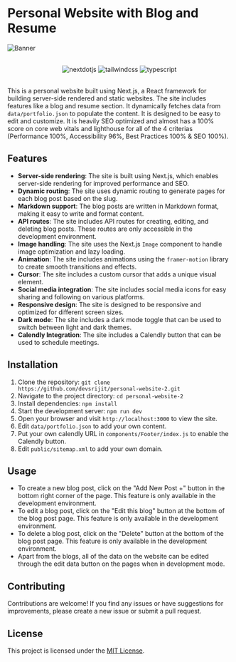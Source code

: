 # Personal Website with Blog and Resume


![Banner](https://cloud-4tgxbh5wm-hack-club-bot.vercel.app/0frontend_dev.jpeg)

</br>
<div align="center">
 <div>
    <img src="https://img.shields.io/badge/-Next_JS-black?style=for-the-badge&logoColor=white&logo=nextdotjs&color=000000" alt="nextdotjs" />
    <img src="https://img.shields.io/badge/-Tailwind_CSS-black?style=for-the-badge&logoColor=white&logo=tailwindcss&color=06B6D4" alt="tailwindcss" />
    <img src="https://img.shields.io/badge/-Javascript-black?style=for-the-badge&logoColor=white&logo=javascript&color=3178C6" alt="typescript" />
  </div>
</div>
</br>

This is a personal website built using Next.js, a React framework for building server-side rendered and static websites. The site includes features like a blog and resume section. It dynamically fetches data from `data/portfolio.json` to populate the content. It is designed to be easy to edit and customize. It is heavily SEO optimized and almost has a 100% score on core web vitals and lighthouse for all of the 4 criterias (Performance 100%, Accessibility 96%, Best Practices 100% & SEO 100%).

## Features

- **Server-side rendering**: The site is built using Next.js, which enables server-side rendering for improved performance and SEO.
- **Dynamic routing**: The site uses dynamic routing to generate pages for each blog post based on the slug.
- **Markdown support**: The blog posts are written in Markdown format, making it easy to write and format content.
- **API routes**: The site includes API routes for creating, editing, and deleting blog posts. These routes are only accessible in the development environment.
- **Image handling**: The site uses the Next.js `Image` component to handle image optimization and lazy loading.
- **Animation**: The site includes animations using the `framer-motion` library to create smooth transitions and effects.
- **Cursor**: The site includes a custom cursor that adds a unique visual element.
- **Social media integration**: The site includes social media icons for easy sharing and following on various platforms.
- **Responsive design**: The site is designed to be responsive and optimized for different screen sizes.
- **Dark mode**: The site includes a dark mode toggle that can be used to switch between light and dark themes.
- **Calendly Integration**: The site includes a Calendly button that can be used to schedule meetings.

## Installation

1. Clone the repository: `git clone https://github.com/devsrijit/personal-website-2.git`
2. Navigate to the project directory: `cd personal-website-2`
3. Install dependencies: `npm install`
4. Start the development server: `npm run dev`
5. Open your browser and visit `http://localhost:3000` to view the site.
6. Edit `data/portfolio.json` to add your own content.
7. Put your own calendly URL in `components/Footer/index.js` to enable the Calendly button.
8. Edit `public/sitemap.xml` to add your own domain.

## Usage

- To create a new blog post, click on the "Add New Post +" button in the bottom right corner of the page. This feature is only available in the development environment.
- To edit a blog post, click on the "Edit this blog" button at the bottom of the blog post page. This feature is only available in the development environment.
- To delete a blog post, click on the "Delete" button at the bottom of the blog post page. This feature is only available in the development environment.
- Apart from the blogs, all of the data on the website can be edited through the edit data button on the pages when in development mode.

## Contributing

Contributions are welcome! If you find any issues or have suggestions for improvements, please create a new issue or submit a pull request.

## License

This project is licensed under the [MIT License](LICENSE).
